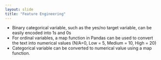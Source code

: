 ```yaml
---
layout: slide
title: "Feature Engineering"
---
```

- Binary categorical variable, such as the yes/no target variable, can be easily encoded into 1s and 0s
- For ordinal variables, a map function in Pandas can be used to convert the text into numerical values (N/A=0, Low = 5, Medium = 10, High = 20)
- Categorical variable can be converted to numerical value using a map function.
